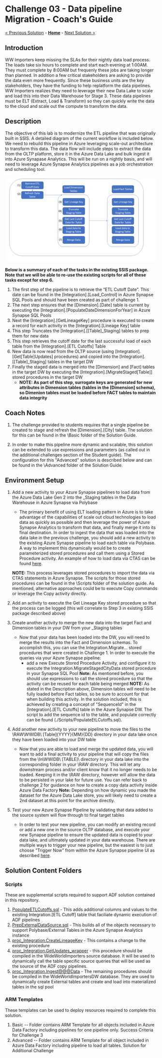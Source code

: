 # Challenge 03 - Data pipeline Migration - Coach's Guide 

[< Previous Solution](./Solution-02.md) - **[Home](./README.md)** - [Next Solution >](./Solution-04.md)

## Introduction
WW Importers keep missing the SLAs for their nightly data load process.  The loads take six hours to complete and start each evening at 1:00AM.  They must complete by 8:00AM but frequenly these jobs are taking longer than planned.  In addition a few critical stakeholders are asking to provide the data even more frequently.  Since these business units are the key stakeholders, they have the funding to help replatform the data pipelines.  WW Importers realizes they need to leverage their new Data Lake to scale and load this into their Data Warehouse for Stage 3.  These data pipelines must be ELT (Extract, Load & Transform) so they can quickly write the data to the cloud and scale out the compute to transform the data.

## Description
The objective of this lab is to modernize the ETL pipeline that was originally built in SSIS.  A detailed diagram of the current workflow is included below.  We need to rebuild this pipeline in Azure leveraging scale-out architecture to transform this data.  The data flow will include steps to extract the data from the OLTP platform, store it in the Azure Data Lake and bulk ingest it into Azure Synapase Analytics.  This will be run on a nightly basis, and will need to leverage Azure Synapse Analytics pipelines as a job orchestration and scheduling tool.

![Current SSIS Workflow](../Coach/images/SSISFlow.png)

**Below is a summary of each of the tasks in the existing SSIS package.  Note that we will be able to re-use the existing scripts for all of these tasks except for step 6.**

1. The first step of the pipeline is to retrieve the “ETL Cutoff Date”. This date can be found in the [Integration].[Load_Control] in Azure Synapse SQL Pools and should have been created as part of challenge 1.
1. The next step ensures that the [Dimension].[Date] table is current by executing the [Integration].[PopulateDateDimensionForYear] in Azure Synapse SQL Pools
1. Next the [Integration].[GetLineageKey] procedure is executed to create a record for each activity in the [Integration].[Lineage Key] table
1. This step Truncates the [Integration].[[Table]_Staging] tables to prep them for new data
1. This step retrieves the cutoff date for the last successful load of each table from the [Integration].[ETL Cutoffs] Table
1. New data is now read from the OLTP source (using [Integration].[Get[Table]Updates] procedures) and copied into the [Integration].[[Table]_Staging] tables in the target DW
1. Finally the staged data is merged into the [Dimension] and [Fact] tables in the target DW by executing the [Integration].[MigrateStaged[Table]] stored procedures in the target DW
    - **NOTE: As part of this step, surrogate keys are generated for new attributes in Dimension tables (tables in the [Dimension] schema), so Dimenion tables must be loaded before FACT tables to maintain data integrity**

## Coach Notes

1. The challenge provided to students requires that a single pipeline be created to stage and refresh the [Dimension].[City] table.  The solution for this can be found in the \Basic folder of the Solution Guide.

1. In order to make this pipeline more dynamic and scalable, this solution can be extended to use expressions and parameters (as called out in the additional challenges section of the Student guide).  The configuration for this "Advanced" solution is described below and can be found in the \Advanced folder of the Solution Guide.

## Environment Setup

1. Add a new activity to your Azure Synapse pipelines to load data from the Azure Data Lake Gen 2 into the _Staging tables in the Data Warehouse in Azure Synapse via Polybase
    - The primary benefit of using ELT loading pattern in Azure is to take advantage of the capabilities of scale out cloud technologies to load data as quickly as possible and then leverage the power of Azure Synapse Analytics to transform that data, and finally merge it into its final destination.  In order to ingest the data that was loaded into the data lake in the previous challenge, you should add a new activity to the existing Azure Synapse pipeline to load each table via Polybase.  A way to implement this dynamically would be to create parameterized stored procedures and call them using a Stored Procedure activity.  An example of how to load data via CTAS can be found [here](https://docs.microsoft.com/en-us/azure/synapse-analytics/sql-data-warehouse/load-data-from-azure-blob-storage-using-polybase).

    **NOTE:** This process leverages stored procedures to import the data via CTAS statements in Azure Synapse.  The scripts for those stored procedures can be found in the \Scripts folder of the solution guide. As mentioned, alternative approaches could be to execute Copy commands or leverage the Copy activity directly. 

1. Add an activity to execute the Get Lineage Key stored procedure so that the process can be logged (this will correlate to Step 3 in existing SSIS package described above)

1. Create another activity to merge the new data into the target Fact and Dimension tables in your DW from your _Staging tables
    - Now that your data has been loaded into the DW, you will need to merge the results into the Fact and Dimension schemas.  To accomplish this, you can use the Integration.Migrate... stored procedures that were created in Challenge 1.  In order to execute the queries via your Azure Synapse pipeline:
        - add a new Execute Stored Procedure Activity, and configure it to execute the Integration.MigrateStagedCityData stored procedure in your Synapse SQL Pool
        **Note:** As mentioned before, you should use expressions to call the stored procedure so that the activity can be reused for each table being merged
    **NOTE:** As stated in the Description above, Dimension tables will need to be fully loaded before Fact tables, so be sure to account for that when building this activity.  In the solution included, this is achieved by creating a concept of "SequenceId" in the [Integration].[ETL Cutoffs] table in the Azure Synapse DW.  The script to add the sequence id to the table, and populate correctly can be found (./Scripts/PopulateEtLCutoffs.sql).  

1. Add another new activity to your new pipeline to move the files to the \RAW\WWIDB\ [Table]\{YYYY}\{MM}\{DD} directory in your data lake once they have been loaded into your DW table
    - Now that you are able to load and merge the updated data, you will want to add a final activity to your pipeline that will copy the files from the \In\WWIDB\ [TABLE]\ directory in your data lake into the corresponding folder in your \RAW directory.  This will let any downstream process and/or client know that it no longer needs to be loaded.  Keeping it in the \RAW directory, however will allow the data to be persisted in your lake for future use.  You can refer back to challenge 2 for guidance on how to create a copy data activity inside Azure Data Factory
    **Note:** Depending on how dynamic you made the dataset for the Azure Data Lake store, you will likely need to create a 2nd dataset at this point for the archive directly.


1. Test your new Azure Synapse Pipeline by validating that data added to the source system will flow through to final target tables
    - In order to test your new pipeline, you can modify an existing record or add a new one in the source OLTP database, and execute your new Synapse pipeline to ensure the updated data is copied to your data lake, and ultimately updated in your data warehouse.  There are multiple ways to trigger your new pipeline, but the easiest is to just choose "Trigger Now" from within the Azure Synapse pipeline UI as described [here](https://docs.microsoft.com/en-us/azure/data-factory/quickstart-create-data-factory-portal#trigger-the-pipeline-manually).

## Solution Content Folders

### Scripts

These are supplemental scripts required to support ADF solution contained in this repository.  

1. [PopulateETLCutoffs.sql](../Student/Resources/Challenge3/PopulateEtLCutoffs.sql) - This adds additional columns and values to the existing Integration.[ETL Cutoff] table that faciliate dynamic execution of ADF pipelines
2. [PrepExternalDataSource.sql](../Student/Resources/Challenge3/prepExternalDataSource.sql) - This builds all of the objects necessary to support Polybase/External Tables in the Azure Synapse Analytics instance
3. [proc_Integration.CreateLineageKey](../Student/Resources/Challenge3/proc_Integration.CreateLineageKey.sql) - This contains a change to the existing procedure 
4. [proc_Integration.GetUpdates_wrapper](../Student/Resources/Challenge3/proc_Integration.GetUpdates_wrapper.sql) - this procedure should be compiled in the WideWorldImporters source database.  It will be used to dynamically call the table specific source queries that will be used as the source of the ADF copy pipelines.
5. [proc_Integration.Ingest@@@Data](../Student/Resources/Challenge3/) - The remaining procedures should be compiled in the WideWorldImportersDW database.  They are used to dynamically create External tables and create and load into materialized tables in the sql pool

### ARM Templates

These templates can be used to deploy resources required to complete this solution.

1. Basic -- Folder contains ARM Template for all objects included in Azure Data Factory including pipelines for one pipeline only.  Success Criteria for Challenge 3
1. Advanced -- Folder contains ARM Template for all object included in Azure Data Factory including pipeline to load all tables.  Solution for Additional Challenge
